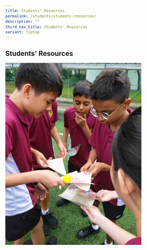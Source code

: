 ```yaml
---
title: Students' Resources
permalink: /students/students-resources/
description: ""
third_nav_title: Students' Resources
variant: tiptap
---
```

<h2>Students' Resources</h2>
<div class="isomer-image-wrapper">
<img style="width:85%" height="auto" width="100%" src="/images/Perserverance  1.jpeg">
</div>
<p></p>